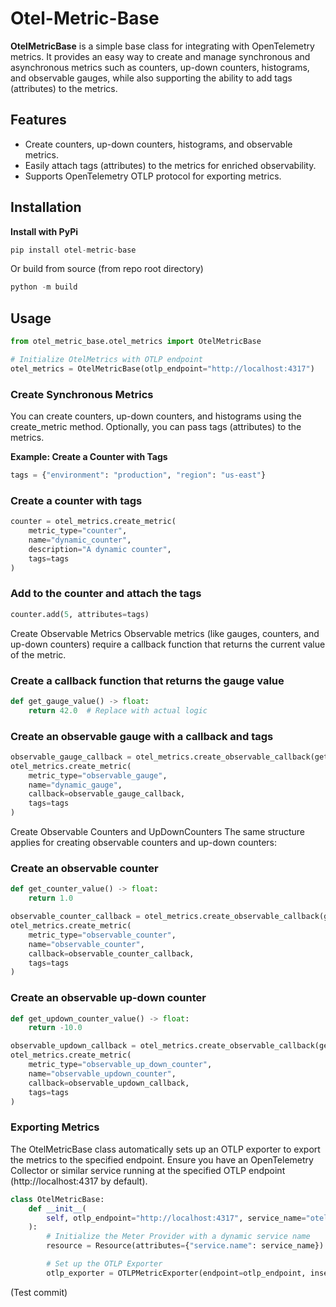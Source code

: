 # Otel-Metric-Base

**OtelMetricBase** is a simple base class for integrating with OpenTelemetry metrics. It provides an easy way to create and manage synchronous and asynchronous metrics such as counters, up-down counters, histograms, and observable gauges, while also supporting the ability to add tags (attributes) to the metrics.

## Features
- Create counters, up-down counters, histograms, and observable metrics.
- Easily attach tags (attributes) to the metrics for enriched observability.
- Supports OpenTelemetry OTLP protocol for exporting metrics.

## Installation

**Install with PyPi**
```python
pip install otel-metric-base
```
Or build from source (from repo root directory)
```python
python -m build
```


## Usage

```python
from otel_metric_base.otel_metrics import OtelMetricBase

# Initialize OtelMetrics with OTLP endpoint
otel_metrics = OtelMetricBase(otlp_endpoint="http://localhost:4317")
```

### Create Synchronous Metrics

You can create counters, up-down counters, and histograms using the create_metric method. Optionally, you can pass tags (attributes) to the metrics.

**Example: Create a Counter with Tags**

```python
tags = {"environment": "production", "region": "us-east"}
```
### Create a counter with tags
```python
counter = otel_metrics.create_metric(
    metric_type="counter", 
    name="dynamic_counter", 
    description="A dynamic counter", 
    tags=tags
)
```

### Add to the counter and attach the tags
```python
counter.add(5, attributes=tags)
```
Create Observable Metrics
Observable metrics (like gauges, counters, and up-down counters) require a callback function that returns the current value of the metric.


### Create a callback function that returns the gauge value
```python
def get_gauge_value() -> float:
    return 42.0  # Replace with actual logic
```
### Create an observable gauge with a callback and tags
```python
observable_gauge_callback = otel_metrics.create_observable_callback(get_gauge_value)
otel_metrics.create_metric(
    metric_type="observable_gauge", 
    name="dynamic_gauge", 
    callback=observable_gauge_callback, 
    tags=tags
)
```
Create Observable Counters and UpDownCounters
The same structure applies for creating observable counters and up-down counters:


### Create an observable counter
```python
def get_counter_value() -> float:
    return 1.0

observable_counter_callback = otel_metrics.create_observable_callback(get_counter_value)
otel_metrics.create_metric(
    metric_type="observable_counter", 
    name="observable_counter", 
    callback=observable_counter_callback, 
    tags=tags
)
```
### Create an observable up-down counter

```python
def get_updown_counter_value() -> float:
    return -10.0

observable_updown_callback = otel_metrics.create_observable_callback(get_updown_counter_value)
otel_metrics.create_metric(
    metric_type="observable_up_down_counter", 
    name="observable_updown_counter", 
    callback=observable_updown_callback, 
    tags=tags
)
```

### Exporting Metrics
The OtelMetricBase class automatically sets up an OTLP exporter to export the metrics to the specified endpoint. Ensure you have an OpenTelemetry Collector or similar service running at the specified OTLP endpoint (http://localhost:4317 by default).

```python
class OtelMetricBase:
    def __init__(
        self, otlp_endpoint="http://localhost:4317", service_name="otel-metrics-service"
    ):
        # Initialize the Meter Provider with a dynamic service name
        resource = Resource(attributes={"service.name": service_name})

        # Set up the OTLP Exporter
        otlp_exporter = OTLPMetricExporter(endpoint=otlp_endpoint, insecure=True)
```

(Test commit)


